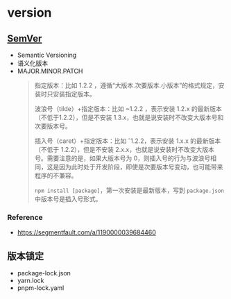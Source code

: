 # version

## [SemVer](https://semver.org/)

* Semantic Versioning 
* 语义化版本
* MAJOR.MINOR.PATCH
    > 指定版本：比如 1.2.2 ，遵循“大版本.次要版本.小版本”的格式规定，安装时只安装指定版本。
    >
    > 波浪号（tilde）+指定版本：比如 ~1.2.2 ，表示安装 1.2.x 的最新版本（不低于1.2.2），但是不安装 1.3.x，也就是说安装时不改变大版本号和次要版本号。
    >
    > 插入号（caret）+指定版本：比如 ˆ1.2.2，表示安装 1.x.x 的最新版本（不低于 1.2.2），但是不安装 2.x.x，也就是说安装时不改变大版本号。需要注意的是，如果大版本号为 0，则插入号的行为与波浪号相同，这是因为此时处于开发阶段，即使是次要版本号变动，也可能带来程序的不兼容。
    >
    > `npm install [package]`，第一次安装是最新版本，写到 `package.json` 中版本号是插入号形式。

### Reference

* https://segmentfault.com/a/1190000039684460

## 版本锁定

* package-lock.json
* yarn.lock
* pnpm-lock.yaml
